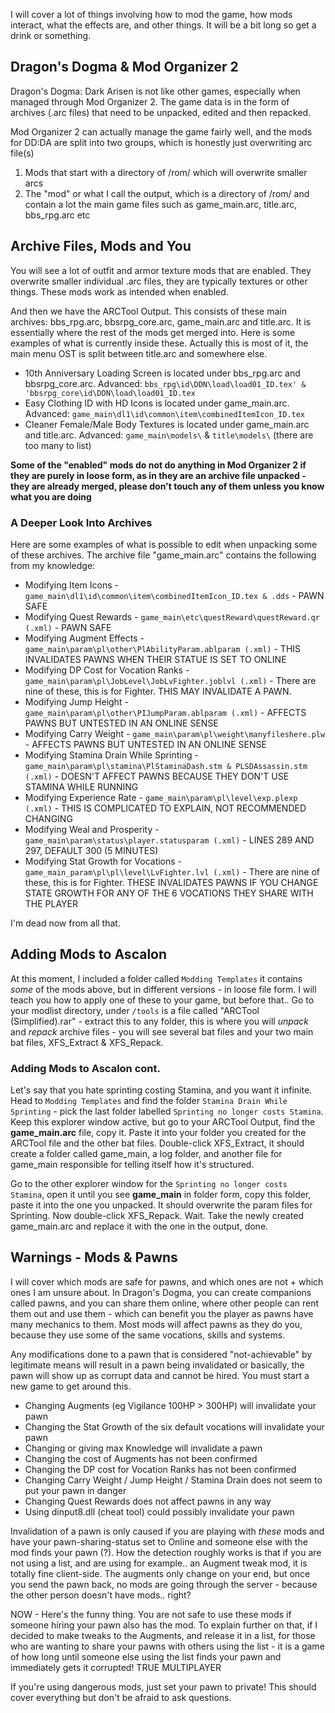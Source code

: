 
I will cover a lot of things involving how to mod the game, how mods interact, what the effects are, and other things. It will be a bit long so get a drink or something.

## Dragon's Dogma & Mod Organizer 2

Dragon's Dogma: Dark Arisen is not like other games, especially when managed through Mod Organizer 2. The game data is in the form of archives (.arc files) that need to be unpacked, edited and then repacked.

Mod Organizer 2 can actually manage the game fairly well, and the mods for DD:DA are split into two groups, which is honestly just overwriting arc file(s)

1) Mods that start with a directory of /rom/ which will overwrite smaller arcs 
2) The "mod" or what I call the output, which is a directory of /rom/ and contain a lot the main game files such as game_main.arc, title.arc, bbs_rpg.arc etc

## Archive Files, Mods and You

You will see a lot of outfit and armor texture mods that are enabled. They overwrite smaller individual .arc files, they are typically textures or other things. These mods work as intended when enabled.

And then we have the ARCTool Output. This consists of these main archives: bbs_rpg.arc, bbsrpg_core.arc, game_main.arc and title.arc. It is essentially where the rest of the mods get merged into. Here is some examples of what is currently inside these. Actually this is most of it, the main menu OST is split between title.arc and somewhere else.

- 10th Anniversary Loading Screen is located under bbs_rpg.arc and bbsrpg_core.arc. Advanced: `bbs_rpg\id\DDN\load\load01_ID.tex' & 'bbsrpg_core\id\DDN\load\load01_ID.tex`
- Easy Clothing ID with HD Icons is located under game_main.arc. Advanced: `game_main\dl1\id\common\item\combinedItemIcon_ID.tex`
- Cleaner Female/Male Body Textures is located under game_main.arc and title.arc. Advanced: `game_main\models\` & `title\models\` (there are too many to list)

**Some of the "enabled" mods do not do anything in Mod Organizer 2 if they are purely in loose form, as in they are an archive file unpacked - they are already merged, please don't touch any of them unless you know what you are doing**

### A Deeper Look Into Archives

Here are some examples of what is possible to edit when unpacking some of these archives. The archive file "game_main.arc" contains the following from my knowledge:

- Modifying Item Icons - `game_main\dl1\id\common\item\combinedItemIcon_ID.tex & .dds` - PAWN SAFE
- Modifying Quest Rewards - `game_main\etc\questReward\questReward.qr (.xml)` - PAWN SAFE
- Modifying Augment Effects - `game_main\param\pl\other\PlAbilityParam.ablparam (.xml)` - THIS INVALIDATES PAWNS WHEN THEIR STATUE IS SET TO ONLINE
- Modifying DP Cost for Vocation Ranks - `game_main\param\pl\JobLevel\JobLvFighter.joblvl (.xml)` - There are nine of these, this is for Fighter. THIS MAY INVALIDATE A PAWN.
- Modifying Jump Height - `game_main\param\pl\other\PIJumpParam.ablparam (.xml)` - AFFECTS PAWNS BUT UNTESTED IN AN ONLINE SENSE
- Modifying Carry Weight - `game_main\param\pl\weight\manyfileshere.plw` - AFFECTS PAWNS BUT UNTESTED IN AN ONLINE SENSE
- Modifying Stamina Drain While Sprinting - `game_main\param\pl\stamina\PlStaminaDash.stm & PLSDAssassin.stm (.xml)` - DOESN'T AFFECT PAWNS BECAUSE THEY DON'T USE STAMINA WHILE RUNNING
- Modifying Experience Rate - `game_main\param\pl\level\exp.plexp (.xml)` - THIS IS COMPLICATED TO EXPLAIN, NOT RECOMMENDED CHANGING
- Modifying Weal and Prosperity - `game_main\param\status\player.statusparam (.xml)` - LINES 289 AND 297, DEFAULT 300 (5 MINUTES)
- Modifying Stat Growth for Vocations - `game_main_param\pl\pl\level\LvFighter.lvl (.xml)` - There are nine of these, this is for Fighter. THESE INVALIDATES PAWNS IF YOU CHANGE STATE GROWTH FOR ANY OF THE 6 VOCATIONS THEY SHARE WITH THE PLAYER

I'm dead now from all that.

## Adding Mods to Ascalon

At this moment, I included a folder called `Modding Templates` it contains *some* of the mods above, but in different versions - in loose file form. I will teach you how to apply one of these to your game, but before that.. Go to your modlist directory, under `/tools` is a file called "ARCTool (Simplified).rar" - extract this to any folder, this is where you will *unpack* and *repack* archive files - you will see several bat files and your two main bat files, XFS_Extract & XFS_Repack.

### Adding Mods to Ascalon cont.

Let's say that you hate sprinting costing Stamina, and you want it infinite. Head to `Modding Templates` and find the folder `Stamina Drain While Sprinting` - pick the last folder labelled `Sprinting no longer costs Stamina`. Keep this explorer window active, but go to your ARCTool Output, find the **game_main.arc** file, copy it. Paste it into your folder you created for the ARCTool file and the other bat files. Double-click XFS_Extract, it should create a folder called game_main, a log folder, and another file for game_main responsible for telling itself how it's structured.

Go to the other explorer window for the `Sprinting no longer costs Stamina`, open it until you see **game_main** in folder form, copy this folder, paste it into the one you unpacked. It should overwrite the param files for Sprinting. Now double-click XFS_Repack. Wait. Take the newly created game_main.arc and replace it with the one in the output, done. 

## Warnings - Mods & Pawns

I will cover which mods are safe for pawns, and which ones are not + which ones I am unsure about. In Dragon's Dogma, you can create companions called pawns, and you can share them online, where other people can rent them out and use them - which can benefit you the player as pawns have many mechanics to them. Most mods will affect pawns as they do you, because they use some of the same vocations, skills and systems. 

Any modifications done to a pawn that is considered "not-achievable" by legitimate means will result in a pawn being invalidated or basically, the pawn will show up as corrupt data and cannot be hired. You must start a new game to get around this.

- Changing Augments (eg Vigilance 100HP > 300HP) will invalidate your pawn
- Changing the Stat Growth of the six default vocations will invalidate your pawn
- Changing or giving max Knowledge will invalidate a pawn
- Changing the cost of Augments has not been confirmed
- Changing the DP cost for Vocation Ranks has not been confirmed
- Changing Carry Weight / Jump Height / Stamina Drain does not seem to put your pawn in danger
- Changing Quest Rewards does not affect pawns in any way
- Using dinput8.dll (cheat tool) could possibly invalidate your pawn

Invalidation of a pawn is only caused if you are playing with *these* mods and have your pawn-sharing-status set to Online and someone else with the mod finds your pawn (?). How the detection roughly works is that if you are not using a list, and are using for example.. an Augment tweak mod, it is totally fine client-side. The augments only change on your end, but once you send the pawn back, no mods are going through the server - because the other person doesn't have mods.. right?

NOW - Here's the funny thing. You are not safe to use these mods if someone hiring your pawn also has the mod. To explain further on that, if I decided to make tweaks to the Augments, and release it in a list, for those who are wanting to share your pawns with others using the list - it is a game of how long until someone else using the list finds your pawn and immediately gets it corrupted! TRUE MULTIPLAYER

If you're using dangerous mods, just set your pawn to private! This should cover everything but don't be afraid to ask questions.